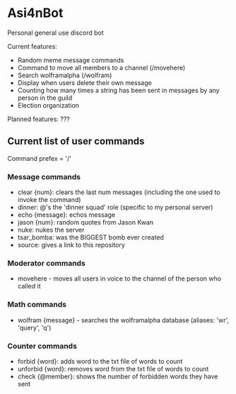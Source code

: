 # Asi4nBot
Personal general use discord bot

Current features:
- Random meme message commands
- Command to move all members to a channel (/movehere)
- Search wolframalpha (/wolfram)
- Display when users delete their own message
- Counting how many times a string has been sent in messages by any person in the guild
- Election organization

Planned features:
???

## Current list of user commands
Command prefex = '/'

### Message commands
- clear {num}: clears the last num messages (including the one used to invoke the command)
- dinner: @'s the 'dinner squad' role (specific to my personal server)
- echo {message}: echos message
- jason {num}: random quotes from Jason Kwan
- nuke: nukes the server
- tsar_bomba: was the BIGGEST bomb ever created
- source: gives a link to this repository
  
### Moderator commands
- movehere - moves all users in voice to the channel of the person who called it
  
### Math commands
- wolfram {message} - searches the wolframalpha database (aliases: 'wr', 'query', 'q')

### Counter commands
- forbid {word}: adds word to the txt file of words to count
- unforbid {word}: removes word from the txt file of words to count
- check {@member}: shows the number of forbidden words they have sent
